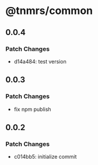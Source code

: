 # @tnmrs/common

## 0.0.4

### Patch Changes

- d14a484: test version

## 0.0.3

### Patch Changes

- fix npm publish

## 0.0.2

### Patch Changes

- c014bb5: initialize commit
